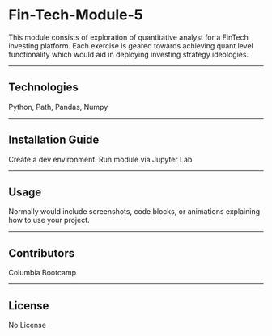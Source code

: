 # Fin-Tech-Module-5
This module consists of exploration of quantitative analyst for a FinTech investing platform.  Each exercise is geared towards achieving quant level functionality which would aid in deploying investing strategy ideologies.

---

## Technologies

Python, Path, Pandas, Numpy

---

## Installation Guide

Create a dev environment.  Run module via Jupyter Lab

---

## Usage

Normally would include screenshots, code blocks, or animations explaining how to use your project.


---

## Contributors

Columbia Bootcamp

---

## License

No License